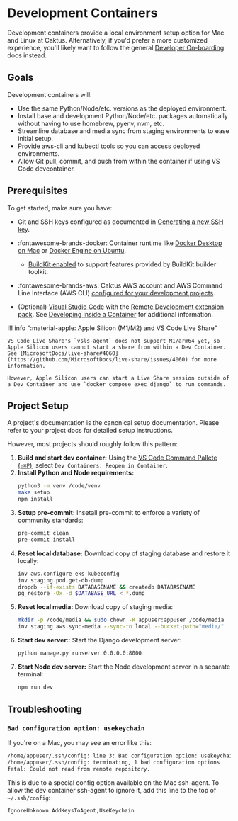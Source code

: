 # Development Containers

Development containers provide a local environment setup option for Mac and Linux at Caktus. Alternatively, if you'd prefer a more customized experience, you'll likely want to follow the general [Developer On-boarding](index.md) docs instead.

## Goals

Development containers will:

* Use the same Python/Node/etc. versions as the deployed environment.
* Install base and development Python/Node/etc. packages automatically without having to use homebrew, pyenv, nvm, etc.
* Streamline database and media sync from staging environments to ease initial setup.
* Provide aws-cli and kubectl tools so you can access deployed environments.
* Allow Git pull, commit, and push from within the container if using VS Code devcontainer.

## Prerequisites

To get started, make sure you have:

* Git and SSH keys configured as documented in [Generating a new SSH key](M1.md#generating-a-new-ssh-key).

* :fontawesome-brands-docker: Container runtime like [Docker Desktop on Mac](https://docs.docker.com/desktop/install/mac-install/) or [Docker Engine on Ubuntu](https://docs.docker.com/engine/install/ubuntu/).

    * [BuildKit enabled](https://docs.docker.com/develop/develop-images/build_enhancements/) to support features provided by BuildKit builder toolkit.

* :fontawesome-brands-aws: Caktus AWS account and AWS Command Line Interface (AWS CLI) [configured for your development projects](AWS.md).

* (Optional) [Visual Studio Code](https://code.visualstudio.com/) with the [Remote Development extension pack](https://aka.ms/vscode-remote/download/extension). See [Developing inside a Container](https://code.visualstudio.com/docs/remote/containers) for additional information.

!!! info ":material-apple: Apple Silicon (M1/M2) and VS Code Live Share"

    VS Code Live Share's `vsls-agent` does not support M1/arm64 yet, so Apple Silicon users cannot start a share from within a Dev Container. See [MicrosoftDocs/live-share#4060](https://github.com/MicrosoftDocs/live-share/issues/4060) for more information.
    
    However, Apple Silicon users can start a Live Share session outside of a Dev Container and use `docker compose exec django` to run commands.

## Project Setup

A project's documentation is the canonical setup documentation. Please refer to your project docs for detailed setup instructions.

However, most projects should roughly follow this pattern:

1. **Build and start dev container:** Using the [VS Code Command Pallete (`⇧⌘P`)](https://code.visualstudio.com/docs/getstarted/userinterface#_command-palette), select `Dev Containers: Reopen in Container`.
2. **Install Python and Node requirements:** 
   ```sh
   python3 -m venv /code/venv
   make setup
   npm install
   ```
3. **Setup pre-commit:** Insetall pre-commit to enforce a variety of community standards:
   ```sh
   pre-commit clean
   pre-commit install
   ```
4. **Reset local database:** Download copy of staging database and restore it locally:
   ```sh
   inv aws.configure-eks-kubeconfig
   inv staging pod.get-db-dump
   dropdb --if-exists DATABASENAME && createdb DATABASENAME
   pg_restore -Ox -d $DATABASE_URL < *.dump
   ```
6. **Reset local media:** Download copy of staging media:
   ```sh
   mkdir -p /code/media && sudo chown -R appuser:appuser /code/media
   inv staging aws.sync-media --sync-to local --bucket-path="media/"
   ```
7. **Start dev server:**: Start the Django development server:
   ```sh
   python manage.py runserver 0.0.0.0:8000
   ```
7. **Start Node dev server:** Start the Node development server in a separate terminal:
   ```sh
   npm run dev
   ```

## Troubleshooting

### `Bad configuration option: usekeychain`

If you're on a Mac, you may see an error like this:

```sh
/home/appuser/.ssh/config: line 3: Bad configuration option: usekeychain
/home/appuser/.ssh/config: terminating, 1 bad configuration options
fatal: Could not read from remote repository.
```

This is due to a special config option available on the Mac ssh-agent. To allow the dev container ssh-agent to ignore it, add this line to the top of `~/.ssh/config`:

```config
IgnoreUnknown AddKeysToAgent,UseKeychain
```
